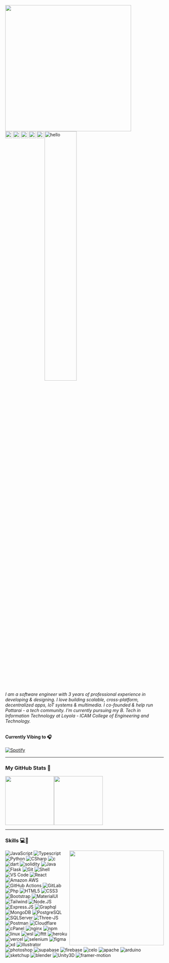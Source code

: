 <a href="https://fabianferno.com/"><img src="https://user-images.githubusercontent.com/57835412/140383106-67f3554b-86df-42b4-aa26-82840835db27.gif" align="left" height="400" /></a>

<img src="https://user-images.githubusercontent.com/57835412/150765857-4d822697-4810-4761-acdf-c19ee0748dcb.gif" width="45%" href="https://fabianferno.wordpress.com/" alt="hello">

<a href="https://discord.com/channels/@me/299152387728343043">
  <img align="left" alt="Fabian's Discord" width="22px" src="https://raw.githubusercontent.com/peterthehan/peterthehan/master/assets/discord.svg" />
</a>
<a href="https://twitter.com/fabianferno">
  <img align="left" alt="Fabian Ferno | Twitter" width="22px" src="https://raw.githubusercontent.com/peterthehan/peterthehan/master/assets/twitter.svg" />
</a>
<a href="https://www.linkedin.com/in/fabianferno/">
  <img align="left" alt="Fabian Ferno's LinkedIn" width="22px" src="https://raw.githubusercontent.com/peterthehan/peterthehan/master/assets/linkedin.svg" />
</a>
<a href="https://www.instagram.com/super.skywalker/">
  <img align="left" alt="Fabian's Instagram" width="22px" src="https://user-images.githubusercontent.com/57835412/153722208-5cc3550e-209d-439f-ab75-b16f6d8b94bb.png" />
</a>
<a href="https://open.spotify.com/user/pqfnzbkmew1e4y9o5r0uy83p6">
  <img align="left" alt="Fabian's Spotify" width="22px" src="https://raw.githubusercontent.com/peterthehan/peterthehan/master/assets/spotify.svg" />
</a> 


<br/>

######  I am a software engineer with 3 years of professional experience in developing & designing. I love building scalable, cross-platform, decentralized apps, IoT systems & multimedia. I co-founded & help run Pattarai - a tech community. I’m currently pursuing my B. Tech in Information Technology at Loyola - ICAM College of Engineering and Technology. 


#### Currently Vibing to 🎧️

[![Spotify](https://skywalker-utilities.vercel.app/api/spotify)](https://open.spotify.com/user/pqfnzbkmew1e4y9o5r0uy83p6)

-----

### My GitHub Stats 🚀

<p style="display:flex;" align="left">
    <img src="http://github-readme-streak-stats.herokuapp.com?user=fabianferno&theme=blux&&background=0d1117&border=444" height="155">
    <img src="https://github-readme-stats.vercel.app/api?username=fabianferno&show_icons=true&title_color=018596&icon_color=00E1F7FF&bg_color=0d1117&text_color=FFF&border_color=444&count_private=true" height="155">
</p>

----- 

### Skills 💻🌱
<a href="https://fabianferno.com/">
    <img src="https://c.tenor.com/8PDB3JNNq98AAAAC/silicon-valley.gif" align="right" height="300" />
</a>

 ![JavaScript](https://img.shields.io/badge/-JavaScript-black?style=plastic&logo=javascript)
 ![Typescript](https://img.shields.io/badge/-Typescript-black?style=plastic&logo=typescript)
 ![Python](https://img.shields.io/badge/-Python-black?style=plastic&logo=Python)
 ![CSharp](https://img.shields.io/badge/-CSharp-black?style=plastic&logo=CSharp)
 ![c](https://img.shields.io/badge/-c-black?style=plastic&logo=c)
 ![dart](https://img.shields.io/badge/-dart-black?style=plastic&logo=dart)
 ![solidity](https://img.shields.io/badge/-solidity-black?style=plastic&logo=solidity)
 ![Java](https://img.shields.io/badge/-java-black?style=plastic&logo=java)
 ![Flask](https://img.shields.io/badge/-Flask-black?style=plastic&logo=Flask)
 ![Git](https://img.shields.io/badge/-Git-black?style=plastic&logo=git)
 ![Shell](https://img.shields.io/badge/-Shell-black?style=plastic&logo=Shell)
 ![VS Code](https://img.shields.io/badge/-VS%20Code-black?style=plastic&logo=visual-studio-code) 
 ![React](https://img.shields.io/badge/-React-black?style=plastic&logo=react)
 ![Amazon AWS](https://img.shields.io/badge/Amazon%20AWS-black?style=plastic&logo=amazon-aws)
 ![GitHub Actions](https://img.shields.io/badge/-GitHubActions-black?style=plastic&logo=github-actions)
 ![GitLab](https://img.shields.io/badge/-GitLab-black?style=plastic&logo=gitlab)
 ![Php](https://img.shields.io/badge/-php-black?style=plastic&logo=php)
 ![HTML5](https://img.shields.io/badge/-HTML5-black?style=plastic&logo=html5&logoColor=white)
 ![CSS3](https://img.shields.io/badge/-CSS3-black?style=plastic&logo=css3)
 ![Bootstrap](https://img.shields.io/badge/-Bootstrap-black?style=plastic&logo=bootstrap)
 ![MaterialUI](https://img.shields.io/badge/-MatrialUI-black?style=plastic&logo=material-UI)
 ![Tailwind](https://img.shields.io/badge/-Tailwind-black?style=plastic&logo=tailwind)
 ![Node.JS](https://img.shields.io/badge/-Node.JS-black?style=plastic&logo=Node.js)
 ![Express.JS](https://img.shields.io/badge/-Express.JS-black?style=plastic&logo=Express.JS)
 ![Graphql](https://img.shields.io/badge/-Graphql-black?style=plastic&logo=Graphql)
 ![MongoDB](https://img.shields.io/badge/-MongoDB-black?style=plastic&logo=mongodb)
 ![PostgreSQL](https://img.shields.io/badge/-PostgreSQL-black?style=plastic&logo=postgresql)
 ![SQLServer](https://img.shields.io/badge/-SQLServer-black?style=plastic&logo=SQLServer)
 ![Three-JS](https://img.shields.io/badge/-ThreeJS-black?style=plastic&logo=Three-JS)
 ![Postman](https://img.shields.io/badge/-Postman-black?style=plastic&logo=Postman)
 ![Cloudflare](https://img.shields.io/badge/-Cloudflare-black?style=plastic&logo=Cloudflare)
 ![cPanel](https://img.shields.io/badge/-cPanel-black?style=plastic&logo=cPanel)
 ![nginx](https://img.shields.io/badge/-nginx-black?style=plastic&logo=nginx)
 ![npm](https://img.shields.io/badge/-npm-black?style=plastic&logo=npm)
 ![linux](https://img.shields.io/badge/-linux-black?style=plastic&logo=linux)
 ![wsl](https://img.shields.io/badge/-wsl-black?style=plastic&logo=wsl)
 ![ifttt](https://img.shields.io/badge/-ifttt-black?style=plastic&logo=ifttt)
 ![heroku](https://img.shields.io/badge/-heroku-black?style=plastic&logo=heroku)
 ![vercel](https://img.shields.io/badge/-vercel-black?style=plastic&logo=vercel)
 ![selenium](https://img.shields.io/badge/-selenium-black?style=plastic&logo=selenium)
 ![figma](https://img.shields.io/badge/-figma-black?style=plastic&logo=figma)
 ![xd](https://img.shields.io/badge/-xd-black?style=plastic&logo=xd) 
 ![illustrator](https://img.shields.io/badge/-illustrator-black?style=plastic&logo=illustrator) 
 ![photoshop](https://img.shields.io/badge/-photoshop-black?style=plastic&logo=photoshop) 
 ![supabase](https://img.shields.io/badge/-supabase-black?style=plastic&logo=supabase) 
 ![firebase](https://img.shields.io/badge/-firebase-black?style=plastic&logo=firebase) 
 ![celo](https://img.shields.io/badge/-celo-black?style=plastic&logo=celo) 
 ![apache](https://img.shields.io/badge/-apache-black?style=plastic&logo=apache) 
 ![arduino](https://img.shields.io/badge/-arduino-black?style=plastic&logo=arduino) 
 ![sketchup](https://img.shields.io/badge/-sketchup-black?style=plastic&logo=sketchup) 
 ![blender](https://img.shields.io/badge/-blender-black?style=plastic&logo=blender)
 ![Unity3D](https://img.shields.io/badge/-Unity3D-black?style=plastic&logo=Unity3D)
 ![framer-motion](https://img.shields.io/badge/-framermotion-black?style=plastic&logo=FramerMotion)
 
